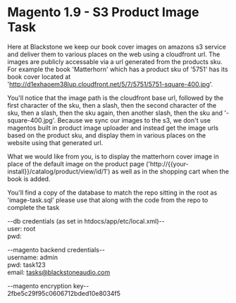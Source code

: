 # Magento 1.9 - S3 Product Image Task

Here at Blackstone we keep our book cover images on amazons s3 service and deliver them to various places on the web using a cloudfront url. The images are publicly accessable via a url generated from the products sku. For example the book 'Matterhorn' which has a product sku of '5751' has its book cover located at 'http://d1exhaoem38lup.cloudfront.net/5/7/5751/5751-square-400.jpg'.

You'll notice that the image path is the cloudfront base url, followed by the first character of the sku, then a slash, then the second character of the sku, then a slash, then the sku again, then another slash, then the sku and '-square-400.jpg'. Because we sync our images to the s3, we don't use magentos built in product image uploader and instead get the image urls based on the product sku, and display them in various places on the website using that generated url.

What we would like from you, is to display the matterhorn cover image in place of the default image on the product page ('http://{{your-install}}/catalog/product/view/id/1') as well as in the shopping cart when the book is added.

You'll find a copy of the database to match the repo sitting in the root as 'image-task.sql' please use that along with the code from the repo to complete the task

--db credentials (as set in htdocs/app/etc/local.xml)--  
user: root  
pwd:  

--magento backend credentials--  
username: admin  
pwd: task123  
email: tasks@blackstoneaudio.com  

--magento encryption key--  
2fbe5c29f95c0606712bded10e8034f5  